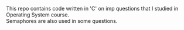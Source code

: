 This repo contains code written in 'C' on imp questions that I studied in Operating System course.\
Semaphores are also used in some questions.
